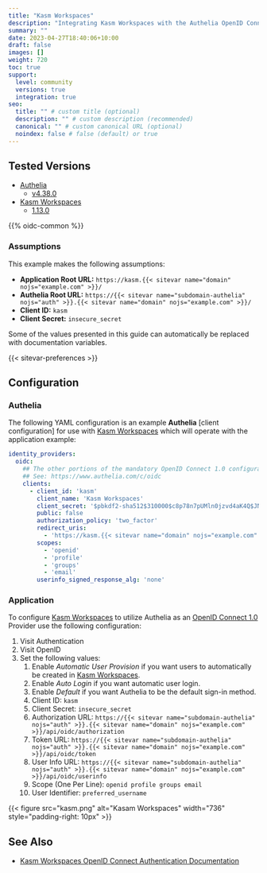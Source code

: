 ```yaml
---
title: "Kasm Workspaces"
description: "Integrating Kasm Workspaces with the Authelia OpenID Connect 1.0 Provider."
summary: ""
date: 2023-04-27T18:40:06+10:00
draft: false
images: []
weight: 720
toc: true
support:
  level: community
  versions: true
  integration: true
seo:
  title: "" # custom title (optional)
  description: "" # custom description (recommended)
  canonical: "" # custom canonical URL (optional)
  noindex: false # false (default) or true
---
```


## Tested Versions

* [Authelia]
  * [v4.38.0](https://github.com/authelia/authelia/releases/tag/v4.38.0)
* [Kasm Workspaces]
  * [1.13.0](https://kasmweb.com/docs/latest/release_notes/1.13.0.html)

{{% oidc-common %}}

### Assumptions

This example makes the following assumptions:

* __Application Root URL:__ `https://kasm.{{< sitevar name="domain" nojs="example.com" >}}/`
* __Authelia Root URL:__ `https://{{< sitevar name="subdomain-authelia" nojs="auth" >}}.{{< sitevar name="domain" nojs="example.com" >}}/`
* __Client ID:__ `kasm`
* __Client Secret:__ `insecure_secret`

Some of the values presented in this guide can automatically be replaced with documentation variables.

{{< sitevar-preferences >}}

## Configuration

### Authelia

The following YAML configuration is an example __Authelia__ [client configuration] for use with [Kasm Workspaces] which
will operate with the application example:

```yaml {title="configuration.yml"}
identity_providers:
  oidc:
    ## The other portions of the mandatory OpenID Connect 1.0 configuration go here.
    ## See: https://www.authelia.com/c/oidc
    clients:
      - client_id: 'kasm'
        client_name: 'Kasm Workspaces'
        client_secret: '$pbkdf2-sha512$310000$c8p78n7pUMln0jzvd4aK4Q$JNRBzwAo0ek5qKn50cFzzvE9RXV88h1wJn5KGiHrD0YKtZaR/nCb2CJPOsKaPK0hjf.9yHxzQGZziziccp6Yng'  # The digest of 'insecure_secret'.
        public: false
        authorization_policy: 'two_factor'
        redirect_uris:
          - 'https://kasm.{{< sitevar name="domain" nojs="example.com" >}}/api/oidc_callback'
        scopes:
          - 'openid'
          - 'profile'
          - 'groups'
          - 'email'
        userinfo_signed_response_alg: 'none'
```

### Application

To configure [Kasm Workspaces] to utilize Authelia as an [OpenID Connect 1.0] Provider use the following configuration:

1. Visit Authentication
2. Visit OpenID
3. Set the following values:
   1. Enable *Automatic User Provision* if you want users to automatically be created in [Kasm Workspaces].
   2. Enable *Auto Login* if you want automatic user login.
   3. Enable *Default* if you want Authelia to be the default sign-in method.
   4. Client ID: `kasm`
   5. Client Secret: `insecure_secret`
   6. Authorization URL: `https://{{< sitevar name="subdomain-authelia" nojs="auth" >}}.{{< sitevar name="domain" nojs="example.com" >}}/api/oidc/authorization`
   7. Token URL: `https://{{< sitevar name="subdomain-authelia" nojs="auth" >}}.{{< sitevar name="domain" nojs="example.com" >}}/api/oidc/token`
   8. User Info URL: `https://{{< sitevar name="subdomain-authelia" nojs="auth" >}}.{{< sitevar name="domain" nojs="example.com" >}}/api/oidc/userinfo`
   9. Scope (One Per Line): `openid profile groups email`
   10. User Identifier: `preferred_username`

{{< figure src="kasm.png" alt="Kasam Workspaces" width="736" style="padding-right: 10px" >}}

## See Also

* [Kasm Workspaces OpenID Connect Authentication Documentation](https://kasmweb.com/docs/latest/guide/oidc.html)

[Authelia]: https://www.authelia.com
[Kasm Workspaces]: https://kasmweb.com/
[OpenID Connect 1.0]: ../../openid-connect/introduction.md
